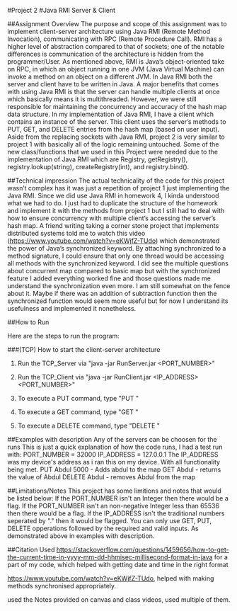 #Project 2
#Java RMI Server & Client 

##Assignment Overview
The purpose and scope of this assignment was to implement client-server architecture using Java RMI (Remote Method Invocation), 
communicating with RPC (Remote Procedure Call). RMI has a higher level of abstraction compared to that of sockets; 
one of the notable differences is communication of the architecture is hidden from the programmer/User. 
As mentioned above, RMI is Java’s object-oriented take on RPC, in which an object running in one JVM (Java Virtual Machine) can 
invoke a method on an object on a different JVM. In Java RMI both the server and client have to be written in Java. 
A major benefits that comes with using Java RMI is that the server can handle multiple clients at once which basically means 
it is multithreaded. However, we were still responsible for maintaining the concurrency and accuracy of the hash map data structure. 
In my implementation of Java RMI, I have a client which contains an instance of the server. This client uses the server’s methods to PUT, 
GET, and DELETE entries from the hash map (based on user input). Aside from the replacing sockets with Java RMI, project 2 is very 
similar to project 1 with basically all of the logic remaining untouched. Some of the new class/functions that we used in this Project 
were needed due to the implementation of Java RMI which are Registry, getRegistry(), registry.lookup(string), createRegistry(int), and 
registry.bind().

##Technical impression
The actual technicality of the code for this project wasn’t complex has it was just a repetition of project 1 just implementing the 
Java RMI. Since we did use Java RMI in homework 4, I kinda understood what we had to do. I just had to duplicate the structure of the 
homework and implement it with the methods from project 1 but I still had to deal with how to ensure concurrency with multiple client’s 
accessing the server’s hash map. 
A friend writing taking a corner stone project that implements distributed systems told me to watch this video 
(https://www.youtube.com/watch?v=eKWjfZ-TUdo) which demonstrated the power of Java’s synchronized  keyword. By attaching synchronized 
to a method signature, I could ensure that only one thread would be accessing all methods with the synchronized  keyword. I did see 
the multiple questions about concurrent map compared to basic map but with the synchronized feature I added everything worked fine and 
those questions made me understand the synchronization even more. I am still somewhat on the fence about it. Maybe if there was an 
addition of subtraction function then the synchronized function would seem more useful but for now I understand its usefulness and 
implemented it nonetheless. 


##How to Run

Here are the steps to run the program:

###(TCP) How to start the client-server architecture

1. Run the TCP_Server via "java -jar RunServer.jar <PORT_NUMBER>"

2. Run the TCP_Client via "java -jar RunClient.jar <IP_ADDRESS> <PORT_NUMBER>"

3. To execute a PUT command, type "PUT <String> <Integer>"

4. To execute a GET command, type "GET <String>"

5. To execute a DELETE command, type "DELETE <String>"

##Examples with description
Any of the servers can be choosen for the runs
This is just a quick explanation of how the code runs, I had a test run with:
PORT_NUMBER = 32000
IP_ADDRESS = 127.0.0.1
The IP_ADDRESS was my device's address as i ran this on my device. 
With all functionality being met. 
PUT Abdul 5000 - Adds abdul to the map
GET Abdul - returns the value of Abdul
DELETE Abdul - removes Abdul from the map
 
##Limitations/Notes
This project has some limitions and notes that would be listed below:
If the PORT_NUMBER isn't an Integer then there would be a flag.
If the PORT_NUMBER isn't an non-negative Integer less than 65536 then there would be a flag.
If the IP_ADDRESS isn't the traditional numbers seperated by "." then it would be flagged. 
You can only use GET, PUT, DELETE opperations followed by the required and valid inputs. 
As demonstrated above in examples with description.

##Citation
Used https://stackoverflow.com/questions/1459656/how-to-get-the-current-time-in-yyyy-mm-dd-hhmisec-millisecond-format-in-java
for a part of my code, which helped with getting date and time in the right format

https://www.youtube.com/watch?v=eKWjfZ-TUdo, helped with making methods synchronised appropriately.

used the Notes provided on canvas and class videos, used multiple of them.